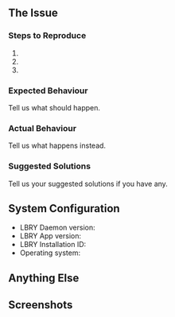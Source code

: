 <!--
Thanks for reporting an issue to LBRY and helping us improve!

To make it possible for us to help you, please fill out below information carefully.

Before reporting any issues, please make sure that you're using the latest version.
- App releases: https://github.com/lbryio/lbry-desktop/releases
- Standalone daemon: https://github.com/lbryio/lbry/releases

We are also available on live chat at https://chat.lbry.io
-->


## The Issue

### Steps to Reproduce
1.
2.
3.

### Expected Behaviour
Tell us what should happen.

### Actual Behaviour
Tell us what happens instead.

### Suggested Solutions
Tell us your suggested solutions if you have any.

## System Configuration

<!-- For the app, this info is in the About section at the bottom of the Help page.
     You can include a screenshot instead of typing it out -->

<!-- For the daemon, run:
     curl 'http://localhost:5279' --data '{"method":"version"}'
     and include the full output -->

- LBRY Daemon version:
- LBRY App version:
- LBRY Installation ID:
- Operating system:


## Anything Else
<!-- Include anything else that does not fit into the above sections -->


## Screenshots
<!-- If a screenshot would help explain the bug, please include one or two here -->

